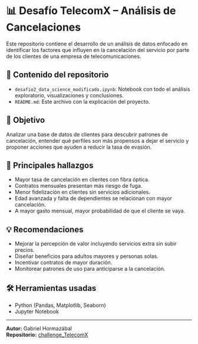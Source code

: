 # 📊 Desafío TelecomX – Análisis de Cancelaciones

Este repositorio contiene el desarrollo de un análisis de datos enfocado en identificar los factores que influyen en la cancelación del servicio por parte de los clientes de una empresa de telecomunicaciones.

## 📁 Contenido del repositorio

- `desafio2_data_science_modificado.ipynb`: Notebook con todo el análisis exploratorio, visualizaciones y conclusiones.
- `README.md`: Este archivo con la explicación del proyecto.

## 🎯 Objetivo

Analizar una base de datos de clientes para descubrir patrones de cancelación, entender qué perfiles son más propensos a dejar el servicio y proponer acciones que ayuden a reducir la tasa de evasión.

## 📌 Principales hallazgos

- Mayor tasa de cancelación en clientes con fibra óptica.
- Contratos mensuales presentan más riesgo de fuga.
- Menor fidelización en clientes sin servicios adicionales.
- Edad avanzada y falta de dependientes se relacionan con mayor cancelación.
- A mayor gasto mensual, mayor probabilidad de que el cliente se vaya.

## 💡 Recomendaciones

- Mejorar la percepción de valor incluyendo servicios extra sin subir precios.
- Diseñar beneficios para adultos mayores y personas solas.
- Incentivar contratos de mayor duración.
- Monitorear patrones de uso para anticiparse a la cancelación.

## 🛠️ Herramientas usadas

- Python (Pandas, Matplotlib, Seaborn)
- Jupyter Notebook

---

**Autor:** Gabriel Hormazábal  
**Repositorio:** [challenge_TelecomX](https://github.com/gabriel-hormazabal/challenge_TelecomX)
